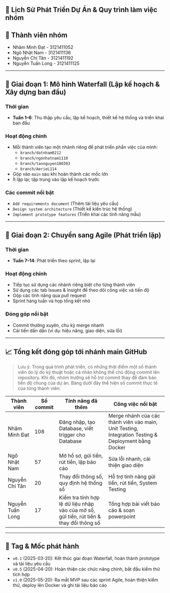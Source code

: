 ## 📅 Lịch Sử Phát Triển Dự Án & Quy trình làm việc nhóm

## 📌 Thành viên nhóm
- Nhâm Minh Đạt - 3121411052
- Ngô Nhật Nam - 3121411136
- Nguyễn Chí Tân - 3121411192
- Nguyễn Tuấn Long - 3121411125

---

## 🚧 Giai đoạn 1: Mô hình Waterfall (Lập kế hoạch & Xây dựng ban đầu)

### Thời gian
- **Tuần 1–6**: Thu thập yêu cầu, lập kế hoạch, thiết kế hệ thống và triển khai ban đầu

### Hoạt động chính
- Mỗi thành viên tạo một nhánh riêng để phát triển phần việc của mình:
  - `branch/datnham0212`
  - `branch/ngonhatnam1110`
  - `branch/tannguyen180303`
  - `branch/AerieL114`
- Gộp vào `main` sau khi hoàn thành các mốc lớn 
- Ít lặp lại; tập trung vào lập kế hoạch trước

### Các commit nổi bật
- `Add requirements document` (Thêm tài liệu yêu cầu)
- `Design system architecture` (Thiết kế kiến trúc hệ thống)
- `Implement prototype features` (Triển khai các tính năng mẫu)

---

## 🔁 Giai đoạn 2: Chuyển sang Agile (Phát triển lặp)

### Thời gian
- **Tuần 7–14**: Phát triển theo sprint, lặp lại

### Hoạt động chính
- Tiếp tục sử dụng các nhánh riêng biệt cho từng thành viên
- Sử dụng các tab Issues & Insight để theo dõi công việc và tiến độ
- Gộp các tính năng qua pull request
- Sprint hàng tuần và họp tổng kết nhỏ

### Đóng góp nổi bật
- Commit thường xuyên, chu kỳ merge nhanh
- Cải tiến dần dần (ví dụ: hiệu năng, giao diện, sửa lỗi)

---

## 📈 Tổng kết đóng góp tới nhánh main GitHub

> Lưu ý: Trong quá trình phát triển, có những thời điểm một số thành viên do lý do kỹ thuật hoặc cá nhân không thể chủ động commit lên repository. Khi đó, nhóm trưởng sẽ hỗ trợ commit thay để đảm bảo tiến độ chung của dự án.
> Bảng dưới đây thể hiện số commit thực tế của từng thành viên:

| Thành viên         | Số commit | Tính năng đã thêm                                                                 | Công việc nổi bật                |
|--------------------|-----------|----------------------------------------------------------------------------------|----------------------------------|
| Nhâm Minh Đạt      | 108       | Đăng nhập, tạo Database, viết trigger cho Database                                | Merge nhánh của các thành viên vào main, Unit Testing, Integration Testing & Deployment bằng Docker |
| Ngô Nhật Nam       | 57        | Mở hồ sơ, gửi tiền, rút tiền, lập báo cáo                        | Sửa lỗi nhanh, cải thiện giao diện |
| Nguyễn Chí Tân     | 20        | Thay đổi thông số, quy định hệ thống sổ                                          | Hỗ trợ tính năng gửi tiền, rút tiền, System Testing              |
| Nguyễn Tuấn Long   | 17        | Kiểm tra tính hợp lệ dữ liệu nhập vào của mở sổ, gửi tiền, rút tiền & thay đổi thông số                               | Tổng hợp bài viết báo cáo & soạn powerpoint |

---

## 🧭 Tag & Mốc phát hành

- `v0.1` (2025-03-20): Kết thúc giai đoạn Waterfall, hoàn thành prototype và tài liệu yêu cầu
- `v0.5` (2025-04-20): Hoàn thiện các chức năng chính, bắt đầu kiểm thử tích hợp
- `v1.0` (2025-05-20): Ra mắt MVP sau các sprint Agile, hoàn thiện kiểm thử, deploy lên Docker và ghi tài liệu báo cáo
